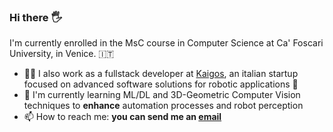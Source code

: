 ### Hi there :raised_hand_with_fingers_splayed:

I'm currently enrolled in the MsC course in Computer Science at Ca' Foscari University, in Venice. :it: 
- :man_office_worker: I also work as a fullstack developer at [Kaigos](https://www.kaigos.io/en), an italian startup focused on advanced software solutions for robotic applications :robot:
- :seedling: I'm currently learning ML/DL and 3D-Geometric Computer Vision techniques to **enhance** automation processes and robot perception
- :mailbox: How to reach me: **you can send me an [email](mailto:alessio.narder@gmail.com)**
  
